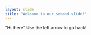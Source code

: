 ```yaml
---
layout: slide
title: "Welcome to our second slide!"
---
```

"Hi there"
Use the left arrow to go back!
